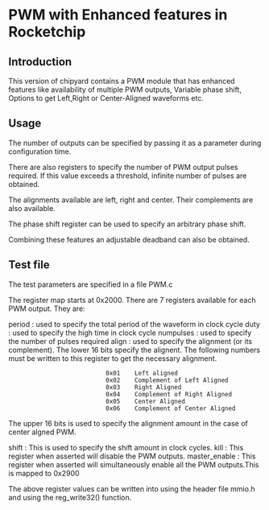 # PWM with Enhanced features in Rocketchip

## Introduction

This version of chipyard contains a PWM module that has enhanced features like availability of multiple PWM outputs, Variable phase shift, Options to get Left,Right or Center-Aligned waveforms etc.

## Usage

The number of outputs can be specified by passing it as a parameter during configuration time.

There are also registers to specify the number of PWM output pulses required. If this value exceeds a threshold, infinite number of pulses are obtained. 

The alignments available are left, right and center. Their complements are also available.

The phase shift register can be used to specify an arbitrary phase shift. 

Combining these features an adjustable deadband can also be obtained.


## Test file

The test parameters are specified in a file PWM.c

The register map starts at 0x2000. There are 7 registers available for each PWM output. They are:

period : used to specify the total period of the waveform in clock cycle
duty  : used to specify the high time in clock cycle
numpulses : used to specify the number of pulses required
align : used to specify the alignment (or its complement). The lower  16 bits specify the alignent. The following numbers must be written to this register to get the necessary alignment.

                               0x01    Left aligned
                               0x02    Complement of Left Aligned
                               0x03    Right Aligned
                               0x04    Complement of Right Aligned
                               0x05    Center Aligned
                               0x06    Complement of Center Aligned
                            
  The upper 16 bits is used to specify the alignment amount in the case of center algned PWM.
  
  shift : This is used to specify the shift amount in clock cycles.
  kill : This register when asserted will disable the PWM outputs.
  master_enable : This register when asserted will simultaneously enable all the PWM outputs.This is mapped to 0x2900
  
  
  The above register values can be written into using the header file mmio.h and using the reg_write32() function.
                            
                            
                            

